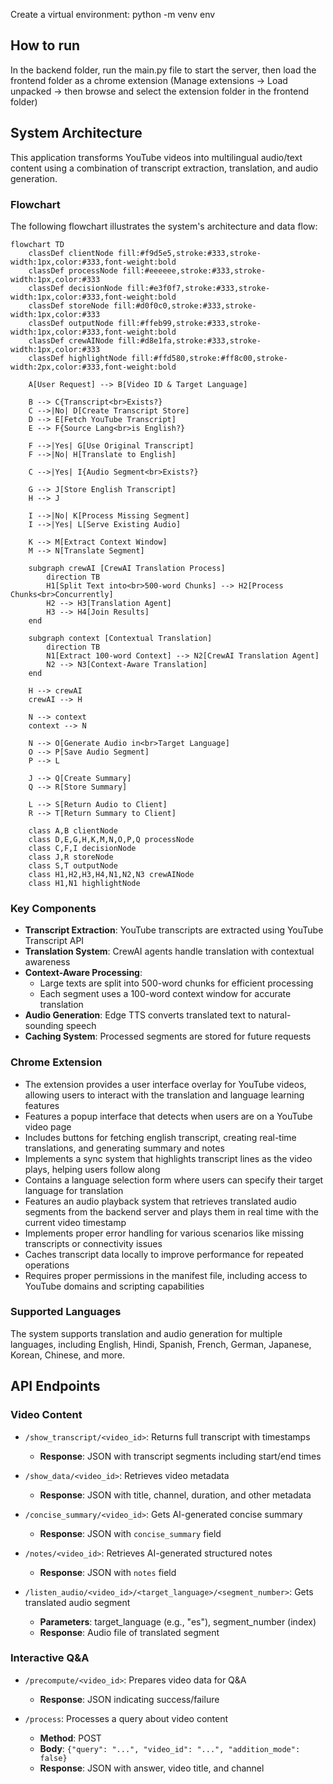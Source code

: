 Create a virtual environment:
python -m venv env

## How to run

In the backend folder, run the main.py file to start the server, then load the frontend folder as a chrome extension (Manage extensions -> Load unpacked -> then browse and select the extension folder in the frontend folder)

## System Architecture

This application transforms YouTube videos into multilingual audio/text content using a combination of transcript extraction, translation, and audio generation.

### Flowchart

The following flowchart illustrates the system's architecture and data flow:

```mermaid
flowchart TD
    classDef clientNode fill:#f9d5e5,stroke:#333,stroke-width:1px,color:#333,font-weight:bold
    classDef processNode fill:#eeeeee,stroke:#333,stroke-width:1px,color:#333
    classDef decisionNode fill:#e3f0f7,stroke:#333,stroke-width:1px,color:#333,font-weight:bold
    classDef storeNode fill:#d0f0c0,stroke:#333,stroke-width:1px,color:#333
    classDef outputNode fill:#ffeb99,stroke:#333,stroke-width:1px,color:#333,font-weight:bold
    classDef crewAINode fill:#d8e1fa,stroke:#333,stroke-width:1px,color:#333
    classDef highlightNode fill:#ffd580,stroke:#ff8c00,stroke-width:2px,color:#333,font-weight:bold
    
    A[User Request] --> B[Video ID & Target Language]
    
    B --> C{Transcript<br>Exists?}
    C -->|No| D[Create Transcript Store]
    D --> E[Fetch YouTube Transcript]
    E --> F{Source Lang<br>is English?}
    
    F -->|Yes| G[Use Original Transcript]
    F -->|No| H[Translate to English]
    
    C -->|Yes| I{Audio Segment<br>Exists?}
    
    G --> J[Store English Transcript]
    H --> J
    
    I -->|No| K[Process Missing Segment]
    I -->|Yes| L[Serve Existing Audio]
    
    K --> M[Extract Context Window]
    M --> N[Translate Segment]
    
    subgraph crewAI [CrewAI Translation Process]
        direction TB
        H1[Split Text into<br>500-word Chunks] --> H2[Process Chunks<br>Concurrently]
        H2 --> H3[Translation Agent]
        H3 --> H4[Join Results]
    end
    
    subgraph context [Contextual Translation]
        direction TB
        N1[Extract 100-word Context] --> N2[CrewAI Translation Agent]
        N2 --> N3[Context-Aware Translation]
    end
    
    H --> crewAI
    crewAI --> H
    
    N --> context
    context --> N
    
    N --> O[Generate Audio in<br>Target Language]
    O --> P[Save Audio Segment]
    P --> L
    
    J --> Q[Create Summary]
    Q --> R[Store Summary]
    
    L --> S[Return Audio to Client]
    R --> T[Return Summary to Client]
    
    class A,B clientNode
    class D,E,G,H,K,M,N,O,P,Q processNode
    class C,F,I decisionNode
    class J,R storeNode
    class S,T outputNode
    class H1,H2,H3,H4,N1,N2,N3 crewAINode
    class H1,N1 highlightNode
```

### Key Components

- **Transcript Extraction**: YouTube transcripts are extracted using YouTube Transcript API
- **Translation System**: CrewAI agents handle translation with contextual awareness
- **Context-Aware Processing**: 
  - Large texts are split into 500-word chunks for efficient processing
  - Each segment uses a 100-word context window for accurate translation
- **Audio Generation**: Edge TTS converts translated text to natural-sounding speech
- **Caching System**: Processed segments are stored for future requests

### Chrome Extension

- The extension provides a user interface overlay for YouTube videos, allowing users to interact with the translation and language learning features
- Features a popup interface that detects when users are on a YouTube video page
- Includes buttons for fetching english transcript, creating real-time translations, and generating summary and notes
- Implements a sync system that highlights transcript lines as the video plays, helping users follow along
- Contains a language selection form where users can specify their target language for translation
- Features an audio playback system that retrieves translated audio segments from the backend server and plays them in real time with the current video timestamp
- Implements proper error handling for various scenarios like missing transcripts or connectivity issues
- Caches transcript data locally to improve performance for repeated operations
- Requires proper permissions in the manifest file, including access to YouTube domains and scripting capabilities

### Supported Languages

The system supports translation and audio generation for multiple languages, including English, Hindi, Spanish, French, German, Japanese, Korean, Chinese, and more.

## API Endpoints

### Video Content
- `/show_transcript/<video_id>`: Returns full transcript with timestamps
  - **Response**: JSON with transcript segments including start/end times
  
- `/show_data/<video_id>`: Retrieves video metadata
  - **Response**: JSON with title, channel, duration, and other metadata

- `/concise_summary/<video_id>`: Gets AI-generated concise summary
  - **Response**: JSON with `concise_summary` field

- `/notes/<video_id>`: Retrieves AI-generated structured notes
  - **Response**: JSON with `notes` field

- `/listen_audio/<video_id>/<target_language>/<segment_number>`: Gets translated audio segment
  - **Parameters**: target_language (e.g., "es"), segment_number (index)
  - **Response**: Audio file of translated segment

### Interactive Q&A
- `/precompute/<video_id>`: Prepares video data for Q&A
  - **Response**: JSON indicating success/failure

- `/process`: Processes a query about video content
  - **Method**: POST
  - **Body**: `{"query": "...", "video_id": "...", "addition_mode": false}`
  - **Response**: JSON with answer, video title, and channel

